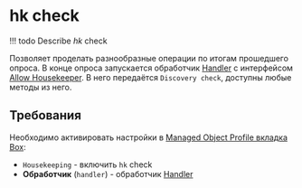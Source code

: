 # hk check

<!-- prettier-ignore -->
!!! todo
    Describe *hk* check

Позволяет проделать разнообразные операции по итогам прошедшего опроса. 
В конце опроса запускается обработчик [Handler](../../../../dev/handlers/index.md) с интерфейсом [Allow Housekeeper](../../../../dev/handlers/housekeeper.md). 
В него передаётся `Discovery check`, доступны любые методы из него.
 
## Требования

Необходимо активировать настройки в [Managed Object Profile вкладка Box](../../../../user/reference/concepts/managed-object-profile/index.md#Box(Полный_опрос)):

* `Housekeeping` - включить `hk` check
* **Обработчик** (`handler`) - обработчик [Handler](../../../../dev/handlers/index.md)
